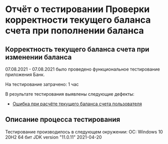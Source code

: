 # Отчёт о тестировании Проверки корректности текущего баланса счета при пополнении баланса

## Корректность текущего баланса счета при изменении баланса 

07.08.2021 - 07.08.2021 было проведено функциональное тестирование приложения Банк.

На тестирование затрачено: 1 час

В результате тестирования выявлены следующие дефекты:
* [Ошибка при расчёте текущего баланса счета пользователя](https://github.com/dimka0055/HomeWorkJava2/issues/1)

## Описание процесса тестирования

Тестирование производилось в следующем окружении:
ОС: Windows 10 20H2 64 бит
JDK version "11.0.11" 2021-04-20
